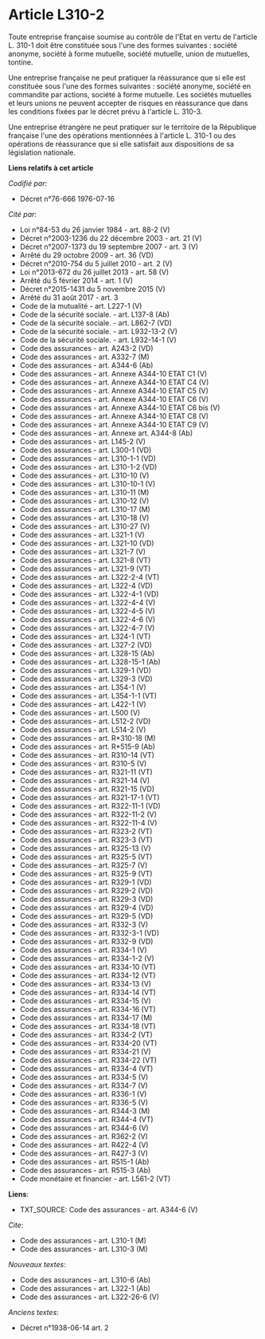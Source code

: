 # Article L310-2

Toute entreprise française soumise au contrôle de l'Etat en vertu de l'article L. 310-1 doit être constituée sous l'une des
formes suivantes : société anonyme, société à forme mutuelle, société mutuelle, union de mutuelles, tontine.

Une entreprise française ne peut pratiquer la réassurance que si elle est constituée sous l'une des formes suivantes :
société anonyme, société en commandite par actions, société à forme mutuelle. Les sociétés mutuelles et leurs unions ne
peuvent accepter de risques en réassurance que dans les conditions fixées par le décret prévu à l'article L. 310-3.

Une entreprise étrangère ne peut pratiquer sur le territoire de la République française l'une des opérations mentionnées à
l'article L. 310-1 ou des opérations de réassurance que si elle satisfait aux dispositions de sa législation nationale.

**Liens relatifs à cet article**

_Codifié par_:

  - Décret n°76-666 1976-07-16

_Cité par_:

  - Loi n°84-53 du 26 janvier 1984 - art. 88-2 (V)
  - Décret n°2003-1236 du 22 décembre 2003 - art. 21 (V)
  - Décret n°2007-1373 du 19 septembre 2007 - art. 3 (V)
  - Arrêté du 29 octobre 2009 - art. 36 (VD)
  - Décret n°2010-754 du 5 juillet 2010 - art. 2 (V)
  - Loi n°2013-672 du 26 juillet 2013 - art. 58 (V)
  - Arrêté du 5 février 2014 - art. 1 (V)
  - Décret n°2015-1431 du 5 novembre 2015 (V)
  - Arrêté du 31 août 2017 - art. 3
  - Code de la mutualité - art. L227-1 (V)
  - Code de la sécurité sociale. - art. L137-8 (Ab)
  - Code de la sécurité sociale. - art. L862-7 (VD)
  - Code de la sécurité sociale. - art. L932-13-2 (V)
  - Code de la sécurité sociale. - art. L932-14-1 (V)
  - Code des assurances - art. A243-2 (VD)
  - Code des assurances - art. A332-7 (M)
  - Code des assurances - art. A344-6 (Ab)
  - Code des assurances - art. Annexe A344-10 ETAT C1 (V)
  - Code des assurances - art. Annexe A344-10 ETAT C4 (V)
  - Code des assurances - art. Annexe A344-10 ETAT C5 (V)
  - Code des assurances - art. Annexe A344-10 ETAT C6 (V)
  - Code des assurances - art. Annexe A344-10 ETAT C6 bis (V)
  - Code des assurances - art. Annexe A344-10 ETAT C8 (V)
  - Code des assurances - art. Annexe A344-10 ETAT C9 (V)
  - Code des assurances - art. Annexe art. A344-8 (Ab)
  - Code des assurances - art. L145-2 (V)
  - Code des assurances - art. L300-1 (VD)
  - Code des assurances - art. L310-1-1 (VD)
  - Code des assurances - art. L310-1-2 (VD)
  - Code des assurances - art. L310-10 (V)
  - Code des assurances - art. L310-10-1 (V)
  - Code des assurances - art. L310-11 (M)
  - Code des assurances - art. L310-12 (V)
  - Code des assurances - art. L310-17 (M)
  - Code des assurances - art. L310-18 (V)
  - Code des assurances - art. L310-27 (V)
  - Code des assurances - art. L321-1 (V)
  - Code des assurances - art. L321-10 (VD)
  - Code des assurances - art. L321-7 (V)
  - Code des assurances - art. L321-8 (VT)
  - Code des assurances - art. L321-9 (VT)
  - Code des assurances - art. L322-2-4 (VT)
  - Code des assurances - art. L322-4 (VD)
  - Code des assurances - art. L322-4-1 (VD)
  - Code des assurances - art. L322-4-4 (V)
  - Code des assurances - art. L322-4-5 (V)
  - Code des assurances - art. L322-4-6 (V)
  - Code des assurances - art. L322-4-7 (V)
  - Code des assurances - art. L324-1 (VT)
  - Code des assurances - art. L327-2 (VD)
  - Code des assurances - art. L328-15 (Ab)
  - Code des assurances - art. L328-15-1 (Ab)
  - Code des assurances - art. L329-1 (VD)
  - Code des assurances - art. L329-3 (VD)
  - Code des assurances - art. L354-1 (V)
  - Code des assurances - art. L354-1-1 (VT)
  - Code des assurances - art. L422-1 (V)
  - Code des assurances - art. L500 (V)
  - Code des assurances - art. L512-2 (VD)
  - Code des assurances - art. L514-2 (V)
  - Code des assurances - art. R*310-18 (M)
  - Code des assurances - art. R*515-9 (Ab)
  - Code des assurances - art. R310-14 (VT)
  - Code des assurances - art. R310-5 (V)
  - Code des assurances - art. R321-11 (VT)
  - Code des assurances - art. R321-14 (V)
  - Code des assurances - art. R321-15 (VD)
  - Code des assurances - art. R321-17-1 (VT)
  - Code des assurances - art. R322-11-1 (VD)
  - Code des assurances - art. R322-11-2 (V)
  - Code des assurances - art. R322-11-4 (V)
  - Code des assurances - art. R323-2 (VT)
  - Code des assurances - art. R323-3 (VT)
  - Code des assurances - art. R325-13 (V)
  - Code des assurances - art. R325-5 (VT)
  - Code des assurances - art. R325-7 (V)
  - Code des assurances - art. R325-9 (VT)
  - Code des assurances - art. R329-1 (VD)
  - Code des assurances - art. R329-2 (VD)
  - Code des assurances - art. R329-3 (VD)
  - Code des assurances - art. R329-4 (VD)
  - Code des assurances - art. R329-5 (VD)
  - Code des assurances - art. R332-3 (V)
  - Code des assurances - art. R332-3-1 (VD)
  - Code des assurances - art. R332-9 (VD)
  - Code des assurances - art. R334-1 (V)
  - Code des assurances - art. R334-1-2 (V)
  - Code des assurances - art. R334-10 (VT)
  - Code des assurances - art. R334-12 (VT)
  - Code des assurances - art. R334-13 (V)
  - Code des assurances - art. R334-14 (VT)
  - Code des assurances - art. R334-15 (V)
  - Code des assurances - art. R334-16 (VT)
  - Code des assurances - art. R334-17 (M)
  - Code des assurances - art. R334-18 (VT)
  - Code des assurances - art. R334-2 (VT)
  - Code des assurances - art. R334-20 (VT)
  - Code des assurances - art. R334-21 (V)
  - Code des assurances - art. R334-22 (VT)
  - Code des assurances - art. R334-4 (VT)
  - Code des assurances - art. R334-5 (V)
  - Code des assurances - art. R334-7 (V)
  - Code des assurances - art. R336-1 (V)
  - Code des assurances - art. R336-5 (V)
  - Code des assurances - art. R344-3 (M)
  - Code des assurances - art. R344-4 (VT)
  - Code des assurances - art. R344-6 (V)
  - Code des assurances - art. R362-2 (V)
  - Code des assurances - art. R422-4 (V)
  - Code des assurances - art. R427-3 (V)
  - Code des assurances - art. R515-1 (Ab)
  - Code des assurances - art. R515-3 (Ab)
  - Code monétaire et financier - art. L561-2 (VT)

**Liens**:

  - TXT_SOURCE: Code des assurances - art. A344-6 (V)

_Cite_:

  - Code des assurances - art. L310-1 (M)
  - Code des assurances - art. L310-3 (M)

_Nouveaux textes_:

  - Code des assurances - art. L310-6 (Ab)
  - Code des assurances - art. L322-1 (Ab)
  - Code des assurances - art. L322-26-6 (V)

_Anciens textes_:

  - Décret n°1938-06-14 art. 2
